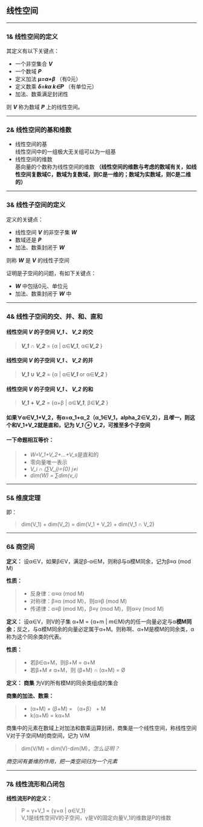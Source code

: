 ## 线性空间  
---  

### 1& 线性空间的定义  
其定义有以下关键点：  
- 一个非空集合 ***V***  
- 一个数域 ***P***  
- 定义加法 ***μ=α+β*** （有0元）  
- 定义数乘 ***δ=kα k∈P*** （有单位元）  
- 加法、数乘满足封闭性  

则 ***V*** 称为数域 ***P*** 上的线性空间。  

---  

### 2& 线性空间的基和维数  
- 线性空间的基  
  线性空间中的一组极大无关组可以为一组基  
- 线性空间的维数  
  基向量的个数称为线性空间的维数  **（线性空间的维数与考虑的数域有关，如线性空间复数域C，数域为复数域，则C是一维的；数域为实数域，则C是二维的）**  

---  

### 3& 线性子空间的定义  
定义的关键点：  
- 线性空间 ***V*** 的非空子集 ***W***  
- 数域还是 ***P***  
- 加法、数乘封闭于 ***W***  

则称 ***W*** 是 ***V*** 的线性子空间  

证明是子空间的问题，有如下关键点：  
- ***W*** 中包括0元、单位元  
- 加法、数乘封闭于 ***W*** 中  

---  

### 4& 线性子空间的交、并、和、直和
#### 线性空间 *V* 的子空间 *V_1* 、 *V_2* 的交  
> ***V_1*** **∩** ***V_2*** = {α | α∈***V_1***, α∈***V_2*** }  

#### 线性空间 *V* 的子空间 *V_1* 、 *V_2* 的并  
> ***V_1*** **∪** ***V_2*** = {α | α∈***V_1***  or  α∈***V_2*** }  

#### 线性空间 *V* 的子空间 *V_1* 、 *V_2* 的和  
> ***V_1*** **+** ***V_2*** = {α+β | α∈***V_1***, β∈***V_2*** }  

#### 如果∀α∈V_1+V_2，有α=α_1+α_2（α_1∈V_1，alpha_2∈V_2），且*唯一*，则这个和V_1+V_2就是直和，记为 *V_1 ⊕ V_2*，可推至多个子空间  

#### 一下命题相互等价：
> - *W=V_1+V_2+...+V_s*是直和的  
> - 零向量唯一表示  
> - *V_i ∩ (∑V_j)={0}*  *j≠i*  
> - *dim(W) = ∑dim(v_i)*  

--- 

### 5& 维度定理  
即：
> dim(V_1) + dim(V_2) = dim(V_1 + V_2) + dim(V_1 ∩ V_2)  

---  

### 6& 商空间  
**定义：** 设α∈V，如果β∈V，满足β-α∈M，则称β与α模M同余，记为β≡α (mod M)  

**性质：**  
> - 反身律：α≡α (mod M)  
> - 对称律：β≡α (mod M)，则α≡β (mod M)  
> - 传递律：α≡β (mod M)，β≡γ (mod M)，则α≡γ (mod M)  

**定义：** 设α∈V，则V的子集 α+M = {α+m | m∈M}内的任一向量必定与α**模M同余**；反之，与α模M同余的向量必定属于α+M。则称啊、α+M是模M的同余类，α称为这个同余类的代表。  

**性质：**  
> - 若β∈α+M，则β+M = α+M  
> - 若β+M ≠ α+M，则 (β+M) ∩ (α+M) = Ø  

**定义：** **商集** 为V的所有模M的同余类组成的集合  

**商集的加法、数乘：**  
> - (α+M) + (β+M) = （α+β） + M  
> - k(α+M) = kα+M  

商集中的元素在数域上对加法和数乘运算封闭，商集是一个线性空间，称线性空间V对于子空间M的商空间，记为 V/M  
> dim(V/M) = dim(V)-dim(M)，*怎么证明？*  

*商空间有姜维的作用，把一类空间归为一个元素*  

---  

### 7& 线性流形和凸闭包  
**线性流形P的定义：**  
> P = γ+V_1 = {γ+α | α∈V_1}  
V_1是线性空间V的子空间，γ是V的固定向量V_1的维数是P的维数  






